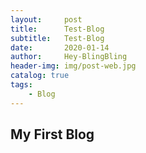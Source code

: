 ```yaml
---
layout:     post
title:      Test-Blog
subtitle:   Test-Blog
date:       2020-01-14
author:     Hey-BlingBling
header-img: img/post-web.jpg
catalog: true
tags:
    - Blog
---
```

## My First Blog
